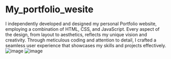 # My_portfolio_wesite

I independently developed and designed my personal Portfolio website, employing a combination of HTML, CSS, and JavaScript. Every aspect of the design, from layout to aesthetics, reflects my unique vision and creativity. Through meticulous coding and attention to detail, I crafted a seamless user experience that showcases my skills and projects effectively. 
![image](https://github.com/rakshikavats01/My_portfolio_wesite/assets/89540965/170a9ff6-65d7-43c3-b3b6-7d6348854a03)
![image](https://github.com/rakshikavats01/My_portfolio_wesite/assets/89540965/949a4933-ed9b-463d-b8c0-7c1210b48ed7)
